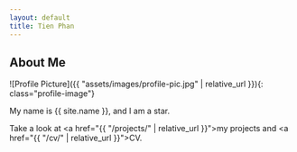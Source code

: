```yaml
---
layout: default
title: Tien Phan
---
```


## About Me


![Profile Picture]({{ "assets/images/profile-pic.jpg" | relative_url }}){: class="profile-image"}

 
My name is {{ site.name }}, and I am a star.

Take a look at <a href="{{ "/projects/" | relative_url }}">my projects</a> and <a href="{{ "/cv/" | relative_url }}">CV</a>.
